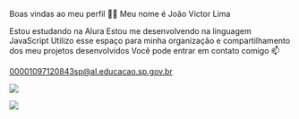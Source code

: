 Boas vindas ao meu perfil 💙💙
Meu nome é João Victor Lima

Estou estudando na Alura
Estou me desenvolvendo na linguagem JavaScript
Utilizo esse espaço para minha organização e compartilhamento dos meu projetos desenvolvidos
Você pode entrar em contato comigo 📫

00001097120843sp@al.educacao.sp.gov.br 

![](https://i.pinimg.com/originals/4f/76/43/4f7643a2b0f6e6ab2c9f5fd0de658e2c.gif)

![](https://www.google.com/url?sa=i&url=https%3A%2F%2Ftenor.com%2Fview%2Fronaldo-cristiano-ronaldo-real-madrid-gif-27336531&psig=AOvVaw3p2ifUh53gvQ_LgdLFAK3z&ust=1718734798959000&source=images&cd=vfe&opi=89978449&ved=0CBAQjRxqFwoTCLjssJug44YDFQAAAAAdAAAAABAN)
